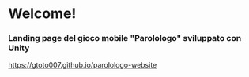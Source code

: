
# Welcome!
### Landing page del gioco mobile "Parolologo" sviluppato con Unity

https://gtoto007.github.io/parolologo-website
